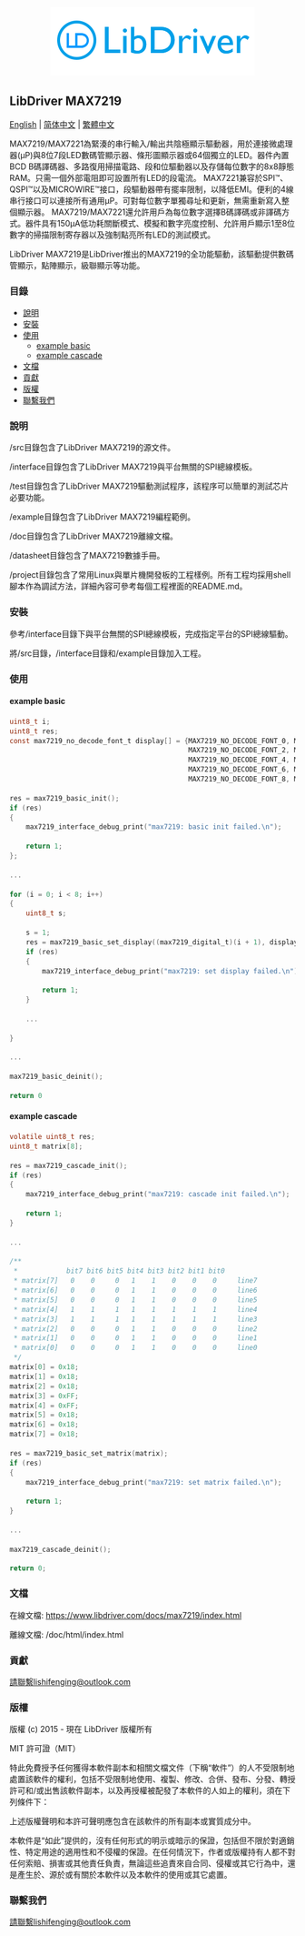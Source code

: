 <div align=center>
<img src="/doc/image/logo.png"/>
</div>

## LibDriver MAX7219

[English](/README.md) | [ 简体中文](/README_zh-Hans.md) | [繁體中文](/README_zh-Hant.md)

MAX7219/MAX7221為緊湊的串行輸入/輸出共陰極顯示驅動器，用於連接微處理器(µP)與8位7段LED數碼管顯示器、條形圖顯示器或64個獨立的LED。器件內置BCD B碼譯碼器、多路復用掃描電路、段和位驅動器以及存儲每位數字的8x8靜態RAM。只需一個外部電阻即可設置所有LED的段電流。 MAX7221兼容於SPI™、QSPI™以及MICROWIRE™接口，段驅動器帶有擺率限制，以降低EMI。便利的4線串行接口可以連接所有通用µP。可對每位數字單獨尋址和更新，無需重新寫入整個顯示器。 MAX7219/MAX7221還允許用戶為每位數字選擇B碼譯碼或非譯碼方式。器件具有150µA低功耗關斷模式、模擬和數字亮度控制、允許用戶顯示1至8位數字的掃描限制寄存器以及強制點亮所有LED的測試模式。

LibDriver MAX7219是LibDriver推出的MAX7219的全功能驅動，該驅動提供數碼管顯示，點陣顯示，級聯顯示等功能。

### 目錄

  - [說明](#說明)
  - [安裝](#安裝)
  - [使用](#使用)
    - [example basic](#example-basic)
    - [example cascade](#example-cascade)
  - [文檔](#文檔)
  - [貢獻](#貢獻)
  - [版權](#版權)
  - [聯繫我們](#聯繫我們)

### 說明

/src目錄包含了LibDriver MAX7219的源文件。

/interface目錄包含了LibDriver MAX7219與平台無關的SPI總線模板。

/test目錄包含了LibDriver MAX7219驅動測試程序，該程序可以簡單的測試芯片必要功能。

/example目錄包含了LibDriver MAX7219編程範例。

/doc目錄包含了LibDriver MAX7219離線文檔。

/datasheet目錄包含了MAX7219數據手冊。

/project目錄包含了常用Linux與單片機開發板的工程樣例。所有工程均採用shell腳本作為調試方法，詳細內容可參考每個工程裡面的README.md。

### 安裝

參考/interface目錄下與平台無關的SPI總線模板，完成指定平台的SPI總線驅動。

將/src目錄，/interface目錄和/example目錄加入工程。

### 使用

#### example basic

```C
uint8_t i;
uint8_t res;
const max7219_no_decode_font_t display[] = {MAX7219_NO_DECODE_FONT_0, MAX7219_NO_DECODE_FONT_1,
                                            MAX7219_NO_DECODE_FONT_2, MAX7219_NO_DECODE_FONT_3,
                                            MAX7219_NO_DECODE_FONT_4, MAX7219_NO_DECODE_FONT_5,
                                            MAX7219_NO_DECODE_FONT_6, MAX7219_NO_DECODE_FONT_7,
                                            MAX7219_NO_DECODE_FONT_8, MAX7219_NO_DECODE_FONT_9

res = max7219_basic_init();
if (res)
{
    max7219_interface_debug_print("max7219: basic init failed.\n");

    return 1;
};

...                                            
                                            
for (i = 0; i < 8; i++)
{
    uint8_t s;

    s = 1;
    res = max7219_basic_set_display((max7219_digital_t)(i + 1), display[s]);
    if (res)
    {
        max7219_interface_debug_print("max7219: set display failed.\n");

        return 1;
    }
    
    ...
    
}
                                            
...                                            
                                            
max7219_basic_deinit();

return 0
```

#### example cascade

```C
volatile uint8_t res;
uint8_t matrix[8];

res = max7219_cascade_init();
if (res)
{
    max7219_interface_debug_print("max7219: cascade init failed.\n");

    return 1;
}

...
    
/**
 *            bit7 bit6 bit5 bit4 bit3 bit2 bit1 bit0
 * matrix[7]   0    0     0   1    1    0    0    0     line7
 * matrix[6]   0    0     0   1    1    0    0    0     line6
 * matrix[5]   0    0     0   1    1    0    0    0     line5
 * matrix[4]   1    1     1   1    1    1    1    1     line4
 * matrix[3]   1    1     1   1    1    1    1    1     line3
 * matrix[2]   0    0     0   1    1    0    0    0     line2
 * matrix[1]   0    0     0   1    1    0    0    0     line1
 * matrix[0]   0    0     0   1    1    0    0    0     line0
 */
matrix[0] = 0x18;
matrix[1] = 0x18;
matrix[2] = 0x18;
matrix[3] = 0xFF;
matrix[4] = 0xFF;
matrix[5] = 0x18;
matrix[6] = 0x18;
matrix[7] = 0x18;

res = max7219_basic_set_matrix(matrix);
if (res)
{
    max7219_interface_debug_print("max7219: set matrix failed.\n");

    return 1;
}

...

max7219_cascade_deinit();

return 0;
```

### 文檔

在線文檔: https://www.libdriver.com/docs/max7219/index.html

離線文檔: /doc/html/index.html

### 貢獻

請聯繫lishifenging@outlook.com

### 版權

版權 (c) 2015 - 現在 LibDriver 版權所有

MIT 許可證（MIT）

特此免費授予任何獲得本軟件副本和相關文檔文件（下稱“軟件”）的人不受限制地處置該軟件的權利，包括不受限制地使用、複製、修改、合併、發布、分發、轉授許可和/或出售該軟件副本，以及再授權被配發了本軟件的人如上的權利，須在下列條件下：

上述版權聲明和本許可聲明應包含在該軟件的所有副本或實質成分中。

本軟件是“如此”提供的，沒有任何形式的明示或暗示的保證，包括但不限於對適銷性、特定用途的適用性和不侵權的保證。在任何情況下，作者或版權持有人都不對任何索賠、損害或其他責任負責，無論這些追責來自合同、侵權或其它行為中，還是產生於、源於或有關於本軟件以及本軟件的使用或其它處置。

### 聯繫我們

請聯繫lishifenging@outlook.com